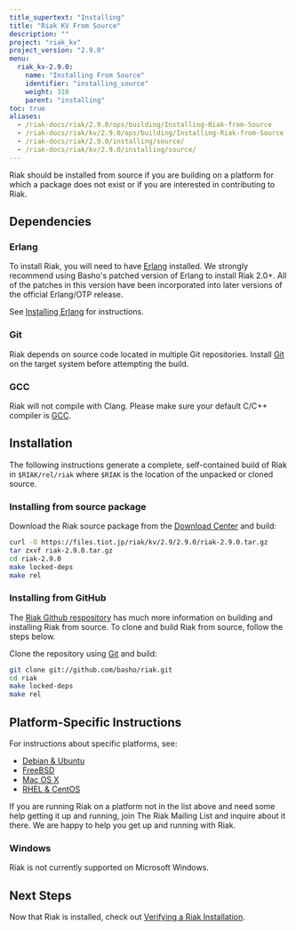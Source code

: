```yaml
---
title_supertext: "Installing"
title: "Riak KV From Source"
description: ""
project: "riak_kv"
project_version: "2.9.0"
menu:
  riak_kv-2.9.0:
    name: "Installing From Source"
    identifier: "installing_source"
    weight: 310
    parent: "installing"
toc: true
aliases:
  - /riak-docs/riak/2.9.0/ops/building/Installing-Riak-from-Source
  - /riak-docs/riak/kv/2.9.0/ops/building/Installing-Riak-from-Source
  - /riak-docs/riak/2.9.0/installing/source/
  - /riak-docs/riak/kv/2.9.0/installing/source/
---
```




[install source erlang]: {{<baseurl>}}riak/kv/2.9.0/setup/installing/source/erlang
[downloads]: {{<baseurl>}}riak/kv/2.9.0/downloads/
[install debian & ubuntu#source]: {{<baseurl>}}riak/kv/2.9.0/setup/installing/debian-ubuntu/#installing-from-source
[install freebsd#source]: {{<baseurl>}}riak/kv/2.9.0/setup/installing/freebsd/#installing-from-source
[install mac osx#source]: {{<baseurl>}}riak/kv/2.9.0/setup/installing/mac-osx/#installing-from-source
[install rhel & centos#source]: {{<baseurl>}}riak/kv/2.9.0/setup/installing/rhel-centos/#installing-from-source
[install verify]: {{<baseurl>}}riak/kv/2.9.0/setup/installing/verify

Riak should be installed from source if you are building on a platform
for which a package does not exist or if you are interested in
contributing to Riak.

## Dependencies

### Erlang

To install Riak, you will need to have [Erlang](http://www.erlang.org/) installed. We strongly recommend using Basho's patched version of Erlang to install Riak 2.0+. All of the patches in this version have been incorporated into later versions of the official Erlang/OTP release.

See [Installing Erlang][install source erlang] for instructions.

### Git

Riak depends on source code located in multiple Git repositories. Install [Git](https://git-scm.com/) on the target system before attempting the build.

### GCC

Riak will not compile with Clang. Please make sure your default C/C++
compiler is [GCC](https://gcc.gnu.org/).

## Installation

The following instructions generate a complete, self-contained build of
Riak in `$RIAK/rel/riak` where `$RIAK` is the location of the unpacked
or cloned source.

### Installing from source package

Download the Riak source package from the [Download Center][downloads] and build:

```bash
curl -O https://files.tiot.jp/riak/kv/2.9/2.9.0/riak-2.9.0.tar.gz
tar zxvf riak-2.9.0.tar.gz
cd riak-2.9.0
make locked-deps
make rel
```

### Installing from GitHub

The [Riak Github respository](http://github.com/basho/riak) has much
more information on building and installing Riak from source. To clone
and build Riak from source, follow the steps below.

Clone the repository using [Git](http://git-scm.com) and build:

```bash
git clone git://github.com/basho/riak.git
cd riak
make locked-deps
make rel
```

## Platform-Specific Instructions

For instructions about specific platforms, see:
  
  * [Debian & Ubuntu][install debian & ubuntu#source]
  * [FreeBSD][install freebsd#source]
  * [Mac OS X][install mac osx#source]
  * [RHEL & CentOS][install rhel & centos#source]

If you are running Riak on a platform not in the list above and need
some help getting it up and running, join The Riak Mailing List and
inquire about it there. We are happy to help you get up and running with
Riak.

### Windows

Riak is not currently supported on Microsoft Windows.

## Next Steps

Now that Riak is installed, check out [Verifying a Riak Installation][install verify].
